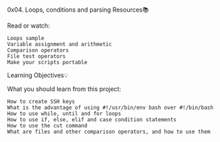 0x04. Loops, conditions and parsing
Resources📚

Read or watch:

    Loops sample
    Variable assignment and arithmetic
    Comparison operators
    File test operators
    Make your scripts portable

Learning Objectives💡

What you should learn from this project:

    How to create SSH keys
    What is the advantage of using #!/usr/bin/env bash over #!/bin/bash
    How to use while, until and for loops
    How to use if, else, elif and case condition statements
    How to use the cut command
    What are files and other comparison operators, and how to use them

